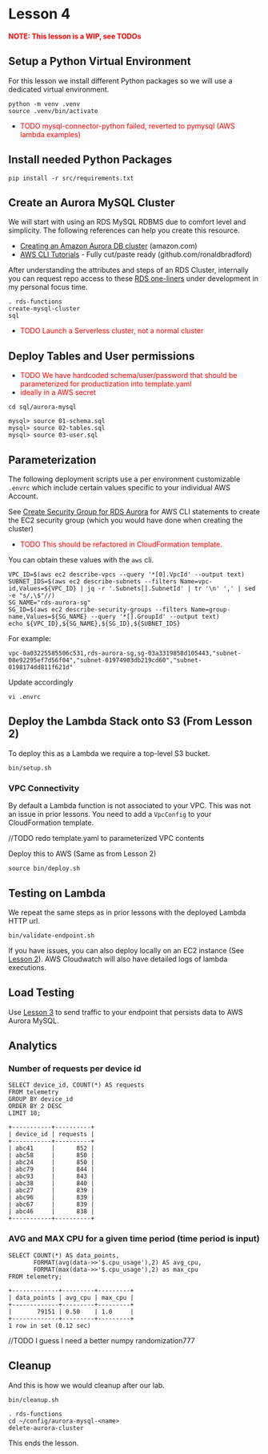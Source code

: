 # Lesson 4

**<span style="color:red">NOTE: This lesson is a WIP, see TODOs</span>**

## Setup a Python Virtual Environment

For this lesson we install different Python packages so we will use a dedicated virtual environment.

```
python -m venv .venv
source .venv/bin/activate
```

* <span style="color:red">TODO mysql-connector-python failed, reverted to pymysql (AWS lambda examples)</span>

## Install needed Python Packages

```
pip install -r src/requirements.txt
```

## Create an Aurora MySQL Cluster

We will start with using an RDS MySQL RDBMS due to comfort level and simplicity. The following references can help you create this resource.

- [Creating an Amazon Aurora DB cluster](https://docs.aws.amazon.com/AmazonRDS/latest/AuroraUserGuide/Aurora.CreateInstance.html) (amazon.com)
- [AWS CLI Tutorials](https://github.com/ronaldbradford/aws-tutorial) - Fully cut/paste ready (github.com/ronaldbradford)

After understanding the attributes and steps of an RDS Cluster, internally you can request repo access to these [RDS one-liners](https://doitintl.atlassian.net/wiki/spaces/CRE/pages/160989240/Data+Environment+Customer+Emulation) under development in my personal focus time.

```
. rds-functions
create-mysql-cluster
sql
```

* <span style="color:red">TODO Launch a Serverless cluster, not a normal cluster</span>



## Deploy Tables and User permissions

* <span style="color:red">TODO We have hardcoded schema/user/password that should be parameterized for productization into template.yaml</span>
* <span style="color:red">ideally in a AWS secret</span>

```
cd sql/aurora-mysql

mysql> source 01-schema.sql
mysql> source 02-tables.sql
mysql> source 03-user.sql
```

## Parameterization

The following deployment scripts use a per environment customizable `.envrc` which include certain values specific to your individual AWS Account.

See [Create Security Group for RDS Aurora](https://github.com/ronaldbradford/aws-tutorial/blob/main/ec2/create-rds-security-group.md) for AWS CLI statements to create the EC2 security group (which you would have done when creating the cluster)

* <span style="color:red">TODO This should be refactored in CloudFormation template.</span>

You can obtain these values with the `aws` cli.

```
VPC_ID=$(aws ec2 describe-vpcs --query '*[0].VpcId' --output text)
SUBNET_IDS=$(aws ec2 describe-subnets --filters Name=vpc-id,Values=${VPC_ID} | jq -r '.Subnets[].SubnetId' | tr '\n' ',' | sed -e "s/,\$"//)
SG_NAME="rds-aurora-sg"
SG_ID=$(aws ec2 describe-security-groups --filters Name=group-name,Values=${SG_NAME} --query '*[].GroupId' --output text)
echo ${VPC_ID},${SG_NAME},${SG_ID},${SUBNET_IDS}
```

For example:

```
vpc-0a03225585506c531,rds-aurora-sg,sg-03a3319858d105443,"subnet-08e92295ef7d56f04","subnet-01974903db219cd60","subnet-0198174dd811f621d"
```

Update accordingly

```
vi .envrc
```

## Deploy the Lambda Stack onto S3 (From Lesson 2)

To deploy this as a Lambda we require a top-level S3 bucket.

```
bin/setup.sh
```

### VPC Connectivity

By default a Lambda function is not associated to your VPC. This was not an issue in prior lessons.
You need to add a `VpcConfig` to your CloudFormation template.

//TODO redo template.yaml to parameterized VPC contents

Deploy this to AWS  (Same as from Lesson 2)

```
source bin/deploy.sh
```

## Testing on Lambda

We repeat the same steps as in prior lessons with the deployed Lambda HTTP url.

```
bin/validate-endpoint.sh
```

If you have issues, you can also deploy locally on an EC2 instance (See [Lesson 2](../lesson2/README.md)).
AWS Cloudwatch will also have detailed logs of lambda executions.

## Load Testing

Use [Lesson 3](../lesson3/README.md) to send traffic to your endpoint that persists data to AWS Aurora MySQL.

## Analytics


### Number of requests per device id

```
SELECT device_id, COUNT(*) AS requests
FROM telemetry
GROUP BY device_id
ORDER BY 2 DESC
LIMIT 10;
```

```
+-----------+----------+
| device_id | requests |
+-----------+----------+
| abc41     |      852 |
| abc58     |      850 |
| abc24     |      850 |
| abc79     |      844 |
| abc93     |      843 |
| abc38     |      840 |
| abc27     |      839 |
| abc96     |      839 |
| abc67     |      839 |
| abc46     |      838 |
+-----------+----------+
```

### AVG and MAX CPU for a given time period (time period is input)


```
SELECT COUNT(*) AS data_points,
       FORMAT(avg(data->>'$.cpu_usage'),2) AS avg_cpu,
       FORMAT(max(data->>'$.cpu_usage'),2) as max_cpu
FROM telemetry;
```

```
+-------------+---------+---------+
| data_points | avg_cpu | max_cpu |
+-------------+---------+---------+
|       79151 | 0.50    | 1.0     |
+-------------+---------+---------+
1 row in set (0.12 sec)
```

//TODO I guess I need a better numpy randomization777



## Cleanup

And this is how we would cleanup after our lab.

```
bin/cleanup.sh
```

```
. rds-functions
cd ~/config/aurora-mysql-<name>
delete-aurora-cluster
```

This ends the lesson.
